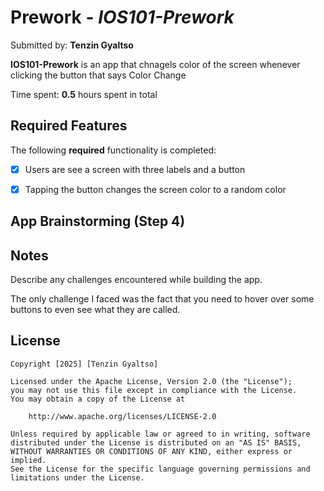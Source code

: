 # Prework - *IOS101-Prework*

Submitted by: **Tenzin Gyaltso**

**IOS101-Prework** is an app that chnagels color of the screen whenever clicking the button that says Color Change  

Time spent: **0.5** hours spent in total

## Required Features

The following **required** functionality is completed:

- [X] Users are see a screen with three labels and a button
- [X] Tapping the button changes the screen color to a random color
 

## App Brainstorming (Step 4)

## Notes

Describe any challenges encountered while building the app.


The only challenge I faced was the fact that you need to hover over some buttons to even see what they are called.

## License

    Copyright [2025] [Tenzin Gyaltso]

    Licensed under the Apache License, Version 2.0 (the "License");
    you may not use this file except in compliance with the License.
    You may obtain a copy of the License at

        http://www.apache.org/licenses/LICENSE-2.0

    Unless required by applicable law or agreed to in writing, software
    distributed under the License is distributed on an "AS IS" BASIS,
    WITHOUT WARRANTIES OR CONDITIONS OF ANY KIND, either express or implied.
    See the License for the specific language governing permissions and
    limitations under the License.
